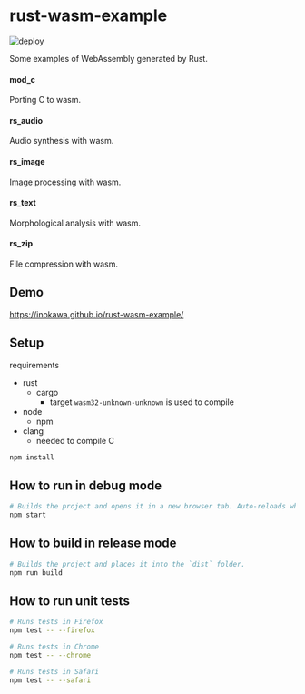 # rust-wasm-example

![deploy](https://github.com/inokawa/rust-wasm-example/workflows/deploy/badge.svg?branch=master)

Some examples of WebAssembly generated by Rust.

#### mod_c

Porting C to wasm.

#### rs_audio

Audio synthesis with wasm.

#### rs_image

Image processing with wasm.

#### rs_text

Morphological analysis with wasm.

#### rs_zip

File compression with wasm.

## Demo

https://inokawa.github.io/rust-wasm-example/

## Setup

requirements

- rust
  - cargo
    - target `wasm32-unknown-unknown` is used to compile
- node
  - npm
- clang
  - needed to compile C

```sh
npm install
```

## How to run in debug mode

```sh
# Builds the project and opens it in a new browser tab. Auto-reloads when the project changes.
npm start
```

## How to build in release mode

```sh
# Builds the project and places it into the `dist` folder.
npm run build
```

## How to run unit tests

```sh
# Runs tests in Firefox
npm test -- --firefox

# Runs tests in Chrome
npm test -- --chrome

# Runs tests in Safari
npm test -- --safari
```

